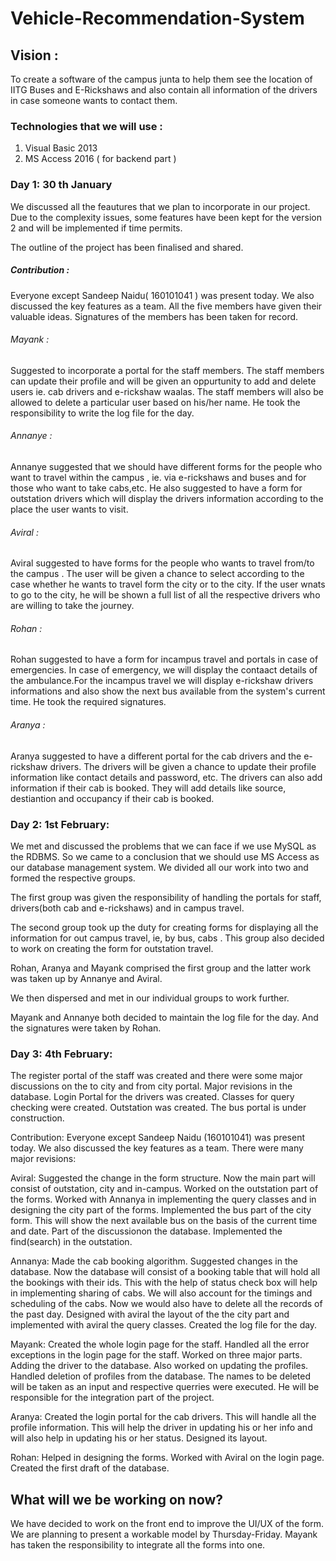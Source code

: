 # Vehicle-Recommendation-System

## Vision :
To create a software of the campus junta to help them see the location of IITG Buses and E-Rickshaws and also contain all information of the drivers in case someone wants to contact them.

### Technologies that we will use : 
1. Visual Basic 2013
2. MS Access 2016 ( for backend part )

### Day 1: 30 th January
We discussed all the feautures that we plan to incorporate in our project.
Due to the complexity issues, some features have been kept for the version 2 and will be implemented if time permits.

The outline of the project has been finalised and shared.

##### Contribution : 
Everyone except Sandeep Naidu( 160101041 ) was present today. We also discussed the key features as a team. 
All the five members have given their valuable ideas.
Signatures of the members has been taken for record.

###### Mayank : 
Suggested to incorporate a portal for the staff members. The staff members can update their profile and will be given an oppurtunity to add and delete users ie. cab drivers and e-rickshaw waalas. The staff members will also be allowed to delete a particular user based on his/her name. He took the responsibility to write the log file for the day.

###### Annanye :
Annanye suggested that we should have different forms for the people who want to travel within the campus , ie. via e-rickshaws and buses and for those who want to take cabs,etc. He also suggested to have a form for outstation drivers which will display the drivers information according to the place the user wants to visit.

###### Aviral :
Aviral suggested to have forms for the people who wants to travel from/to the campus . The user will be given a chance to select according to the case whether he wants to travel form the city or to the city. If the user wnats to go to the city, he will be shown a full list of all the respective drivers who are willing to take the journey. 

###### Rohan :
Rohan suggested to have a form for incampus travel and portals in case of emergencies. In case of emergency, we will display the contaact details of the ambulance.For the incampus travel we will display e-rickshaw drivers informations and also show the next bus available from the system's current time. He took the required signatures.

###### Aranya :
Aranya suggested to have a different portal for the cab drivers and the e-rickshaw drivers. The drivers will be given a chance to update their profile information like contact details and password, etc. The drivers can also add information if their cab is booked.
They will add details like source, destiantion and occupancy if their cab is booked.  

### Day 2: 1st February:
We met and discussed the problems that we can face if we use MySQL as the RDBMS. So we came to a conclusion that we should use MS Access as our database management system. We divided all our work into two and formed the respective groups.

The first group was given the responsibility of handling the portals for staff, drivers(both cab and e-rickshaws) and in campus travel.

The second group took up the duty for creating forms for displaying all the information for out campus travel, ie, by bus, cabs . This group also decided to work on creating the form for outstation travel.

Rohan, Aranya and Mayank comprised the first group and the latter work was taken up by Annanye and Aviral.

We then dispersed and met in our individual groups to work further.

Mayank and Annanye both decided to maintain the log file for the day. And the signatures were taken by Rohan.

### Day 3: 4th February:
The register portal of the staff was created and there were some major discussions on the to city and from city portal. Major revisions in the database. Login Portal for the drivers was created. Classes for query checking were created. Outstation was created. The bus portal is under construction. 

Contribution:
Everyone except Sandeep Naidu (160101041) was present today. We also discussed the key features as a team.
There were many major revisions:

Aviral: Suggested the change in the form structure. Now the main part will consist of outstation, city and in-campus. Worked on the outstation part of the forms. Worked with Annanya in implementing the query classes and in designing the city part of the forms.
Implemented the bus part of the city form. This will show the next available bus on the basis of the current time and date. Part of the discussionon the database. Implemented the find(search) in the outstation.

Annanya: Made the cab booking algorithm. Suggested changes in the database. Now the database will consist of a booking table that will 
hold all the bookings with their ids. This with the help of status check box will help in implementing sharing of cabs. We will also account for the timings and scheduling of the cabs. Now we would also have to delete all the records of the past day. Designed with aviral the layout of the the city part and implemented with aviral the query classes. Created the log file for the day.

Mayank: Created the whole login page for the staff. Handled all the error exceptions in the login page for the staff. Worked on three major parts. Adding the driver to the database. Also worked on updating the profiles. Handled deletion of profiles from the database. The names to be deleted will be taken as an input and respective querries were executed. He will be responsible for the integration part of the project.

Aranya: Created the login portal for the cab drivers. This will handle all the profile information. This will help the driver in updating his or her info and will also help in updating his or her status. Designed its layout.

Rohan: Helped in designing the forms. Worked with Aviral on the login page. Created the first draft of the database.


## What will we be working on now?

We have decided to work on the front end to improve the UI/UX of the form. 
We are planning to present a workable model by Thursday-Friday.
Mayank has taken the responsibility to integrate all the forms into one.








